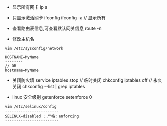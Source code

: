- 显示所有网卡
ip a

- 只显示激活网卡
ifconfig
ifconfig -a // 显示所有

- 查看路由表信息,可查看默认网关信息
route -n

- 修改主机名
```
vim /etc/sysconfig/network
--------
HOSTNAME=MyName
--------
// OR
hostname=MyName
```

- 关闭防火墙
service iptables stop // 临时关闭
chkconfig iptables off // 永久关闭
chkconfig --list | grep iptables

- linux 安全级别 
getenforce
setenforce 0
``` 永久关闭 
vim /etc/selinux/config
------------------------
SELINUX=disabled ; 严格：enforcing
------------------------
```